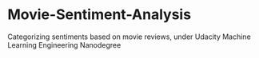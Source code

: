 # Movie-Sentiment-Analysis
Categorizing sentiments based on movie reviews, under Udacity Machine Learning Engineering Nanodegree
